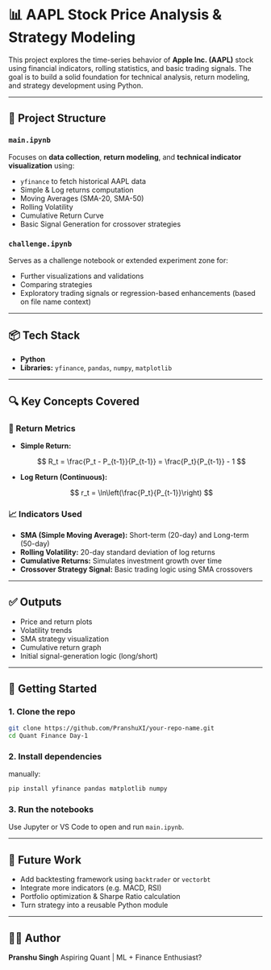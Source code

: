 # 📊 AAPL Stock Price Analysis & Strategy Modeling

This project explores the time-series behavior of **Apple Inc. (AAPL)** stock using financial indicators, rolling statistics, and basic trading signals. The goal is to build a solid foundation for technical analysis, return modeling, and strategy development using Python.

---

## 🧠 Project Structure

### `main.ipynb`

Focuses on **data collection**, **return modeling**, and **technical indicator visualization** using:

* `yfinance` to fetch historical AAPL data
* Simple & Log returns computation
* Moving Averages (SMA-20, SMA-50)
* Rolling Volatility
* Cumulative Return Curve
* Basic Signal Generation for crossover strategies

### `challenge.ipynb`

Serves as a challenge notebook or extended experiment zone for:

* Further visualizations and validations
* Comparing strategies
* Exploratory trading signals or regression-based enhancements (based on file name context)

---

## 📦 Tech Stack

* **Python**
* **Libraries:** `yfinance`, `pandas`, `numpy`, `matplotlib`

---

## 🔍 Key Concepts Covered

### 📘 Return Metrics

* **Simple Return:**

  $$
  R_t = \frac{P_t - P_{t-1}}{P_{t-1}} = \frac{P_t}{P_{t-1}} - 1
  $$
* **Log Return (Continuous):**

  $$
  r_t = \ln\left(\frac{P_t}{P_{t-1}}\right)
  $$

### 📈 Indicators Used

* **SMA (Simple Moving Average):**
  Short-term (20-day) and Long-term (50-day)
* **Rolling Volatility:**
  20-day standard deviation of log returns
* **Cumulative Returns:**
  Simulates investment growth over time
* **Crossover Strategy Signal:**
  Basic trading logic using SMA crossovers

---

## ✅ Outputs

* Price and return plots
* Volatility trends
* SMA strategy visualization
* Cumulative return graph
* Initial signal-generation logic (long/short)

---

## 🚀 Getting Started

### 1. Clone the repo

```bash
git clone https://github.com/PranshuXI/your-repo-name.git
cd Quant Finance Day-1
```

### 2. Install dependencies
manually:

```bash
pip install yfinance pandas matplotlib numpy
```

### 3. Run the notebooks

Use Jupyter or VS Code to open and run `main.ipynb`.

---

## 📌 Future Work

* Add backtesting framework using `backtrader` or `vectorbt`
* Integrate more indicators (e.g. MACD, RSI)
* Portfolio optimization & Sharpe Ratio calculation
* Turn strategy into a reusable Python module

---

## 🧑‍💻 Author

**Pranshu Singh**
Aspiring Quant | ML + Finance Enthusiast?
